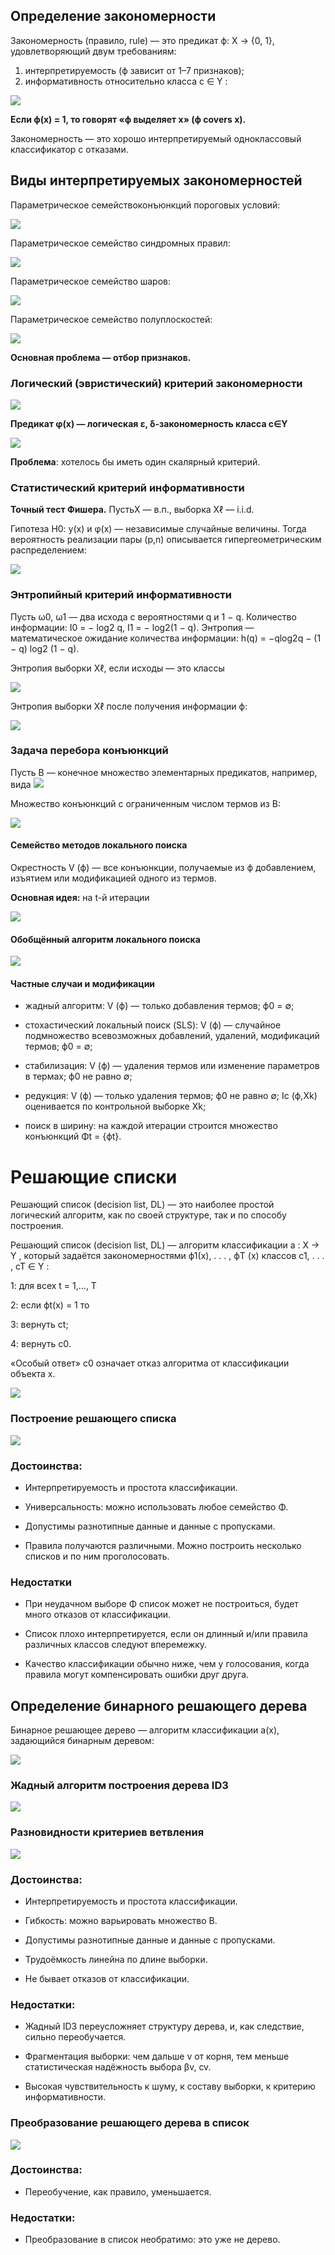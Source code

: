 ## Определение закономерности 

Закономерность (правило, rule) — это предикат ϕ: X → {0, 1}, удовлетворяющий двум требованиям:

1) интерпретируемость (ϕ зависит от 1–7 признаков);
2) информативность относительно класса c ∈ Y :

<img src="https://github.com/temirkayaeva/ml/blob/main/1.png">

**Если ϕ(x) = 1, то говорят «ϕ выделяет x» (ϕ covers x).**

Закономерность — это хорошо интерпретируемый одноклассовый классификатор с отказами.


## Виды интерпретируемых закономерностей
Параметрическое семействоконъюнкций пороговых условий:

<img src="https://github.com/temirkayaeva/ml/blob/main/1(1).png">

Параметрическое семейство синдромных правил:

<img src="https://github.com/temirkayaeva/ml/blob/main/2.png">

Параметрическое семейство шаров:

<img src="https://github.com/temirkayaeva/ml/blob/main/3.png">

Параметрическое семейство полуплоскостей:

<img src="https://github.com/temirkayaeva/ml/blob/main/4.png">


**Основная проблема — отбор признаков.**

### Логический (эвристический) критерий закономерности

<img src="https://github.com/temirkayaeva/ml/blob/main/5.png">

**Предикат φ(x) —  логическая ε, δ-закономерность класса c∈Y** 

<img src="https://github.com/temirkayaeva/ml/blob/main/6.png">

**Проблема**: хотелось бы иметь один скалярный критерий.

### Статистический критерий информативности

**Точный тест Фишера.** ПустьX — в.п., выборка Xℓ — i.i.d.

Гипотеза H0: y(x) и φ(x) — независимые случайные величины. Тогда вероятность реализации пары (p,n) описывается гипергеометрическим распределением:

<img src="https://github.com/temirkayaeva/ml/blob/main/7.png">

### Энтропийный критерий информативности

Пусть ω0, ω1 — два исхода с вероятностями q и 1 − q. Количество информации: I0 = − log2 q, I1 = − log2(1 − q). Энтропия — математическое ожидание количества информации: h(q) = −qlog2q − (1 − q) log2 (1 − q).

Энтропия выборки Xℓ, если исходы — это классы

<img src="https://github.com/temirkayaeva/ml/blob/main/8.png">

Энтропия выборки Xℓ после получения информации ϕ:

<img src="https://github.com/temirkayaeva/ml/blob/main/9.png">

### Задача перебора конъюнкций

Пусть B — конечное множество элементарных предикатов, например, вида <img src="https://github.com/temirkayaeva/ml/blob/main/10.png">

Множество конъюнкций с ограниченным числом термов из B: 

<img src="https://github.com/temirkayaeva/ml/blob/main/11.png">

#### Семейство методов локального поиска

Окрестность V (ϕ) — все конъюнкции, получаемые из ϕ добавлением, изъятием или модификацией одного из термов.

**Основная идея:** на t-й итерации

<img src="https://github.com/temirkayaeva/ml/blob/main/12.png">

#### Обобщённый алгоритм локального поиска

<img src="https://github.com/temirkayaeva/ml/blob/main/13.png">

#### Частные случаи и модификации

* жадный алгоритм: V (ϕ) — только добавления термов; ϕ0 = ∅;

* стохастический локальный поиск (SLS): V (ϕ) — случайное подмножество всевозможных добавлений, удалений, модификаций термов; ϕ0 = ∅;

* стабилизация: V (ϕ) — удаления термов или изменение параметров в термах; ϕ0 не равно ∅;

* редукция: V (ϕ) — только удаления термов; ϕ0 не равно ∅; Ic (ϕ,Xk) оценивается по контрольной выборке Xk;

* поиск в ширину: на каждой итерации строится множество конъюнкций Φt = {ϕt}.

# Решающие списки

Решающий список (decision list, DL) — это наиболее простой логический алгоритм, как по своей структуре, так и по способу построения.

Решающий список (decision list, DL) — алгоритм классификации a : X → Y , который задаётся закономерностями ϕ1(x), . . . , ϕT (x) классов c1, . . . , cT ∈ Y :

1: для всех t = 1,..., T

2: если ϕt(x) = 1 то

3: вернуть ct;

4: вернуть c0.

«Особый ответ» c0 означает отказ алгоритма от классификации объекта x.

<img src="https://github.com/temirkayaeva/ml/blob/main/14.png">

### Построение решающего списка

<img src="https://github.com/temirkayaeva/ml/blob/main/15.png">


### Достоинства:

* Интерпретируемость и простота классификации.

* Универсальность: можно использовать любое семейство Φ.

* Допустимы разнотипные данные и данные с пропусками.

* Правила получаются различными. Можно построить несколько списков и по ним проголосовать.

### Недостатки

* При неудачном выборе Φ список может не построиться, будет много отказов от классификации.

* Список плохо интерпретируется, если он длинный и/или правила различных классов следуют вперемежку.

* Качество классификации обычно ниже, чем у голосования, когда правила могут компенсировать ошибки друг друга.

## Определение бинарного решающего дерева

Бинарное решающее дерево — алгоритм классификации a(x), задающийся бинарным деревом:

<img src="https://github.com/temirkayaeva/ml/blob/main/16.png">


### Жадный алгоритм построения дерева ID3

<img src="https://github.com/temirkayaeva/ml/blob/main/17.png">

### Разновидности критериев ветвления

<img src="https://github.com/temirkayaeva/ml/blob/main/18.png">


### Достоинства:

* Интерпретируемость и простота классификации.

* Гибкость: можно варьировать множество B.

* Допустимы разнотипные данные и данные с пропусками.

* Трудоёмкость линейна по длине выборки.

* Не бывает отказов от классификации.

### Недостатки:

* Жадный ID3 переусложняет структуру дерева, и, как следствие, сильно переобучается.

* Фрагментация выборки: чем дальше v от корня, тем меньше статистическая надёжность выбора βv, cv.

* Высокая чувствительность к шуму, к составу выборки, к критерию информативности.

### Преобразование решающего дерева в список

<img src="https://github.com/temirkayaeva/ml/blob/main/19.png">


### Достоинства:

* Переобучение, как правило, уменьшается.

### Недостатки:

* Преобразование в список необратимо: это уже не дерево.

